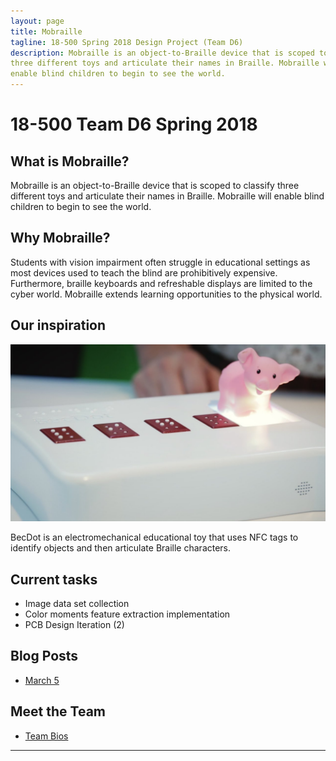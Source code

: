 ```yaml
---
layout: page
title: Mobraille
tagline: 18-500 Spring 2018 Design Project (Team D6)
description: Mobraille is an object-to-Braille device that is scoped to classify
three different toys and articulate their names in Braille. Mobraille will
enable blind children to begin to see the world.
---
```

# 18-500 Team D6 Spring 2018

## What is Mobraille?
Mobraille is an object-to-Braille device that is scoped to classify
three different toys and articulate their names in Braille. Mobraille will
enable blind children to begin to see the world.

## Why Mobraille?

Students with vision impairment often struggle in educational settings as most
devices used to teach the blind are prohibitively expensive. Furthermore,
braille keyboards and refreshable displays are limited to the cyber world.
Mobraille extends learning opportunities to the physical world.

## Our inspiration

![code](images/BecDot.jpg)

BecDot is an electromechanical educational toy that uses NFC tags to identify objects
and then articulate Braille characters.

## Current tasks
* Image data set collection
* Color moments feature extraction implementation
* PCB Design Iteration (2)

## Blog Posts

- [March 5](pages/update1.md)


## Meet the Team
- [Team Bios](pages/team.md)

---

